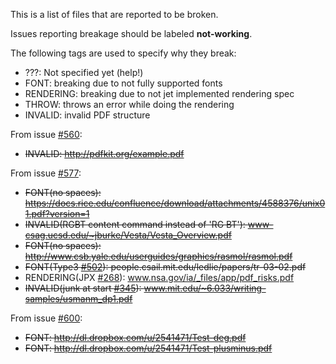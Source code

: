 This is a list of files that are reported to be broken.

Issues reporting breakage should be labeled **not-working**. 

The following tags are used to specify why they break:

* ???: Not specified yet (help!)
* FONT: breaking due to not fully supported fonts
* RENDERING: breaking due to not jet implemented rendering spec
* THROW: throws an error while doing the rendering
* INVALID: invalid PDF structure

From issue [#560](https://github.com/andreasgal/pdf.js/issues/560):

* <del>INVALID: http://pdfkit.org/example.pdf</del>

From issue [#577](https://github.com/andreasgal/pdf.js/issues/577):

* <del>FONT(no spaces): https://docs.rice.edu/confluence/download/attachments/4588376/unix01.pdf?version=1</del>
* <del>INVALID(RGBT content command instead of 'RG BT'): www-csag.ucsd.edu/~jburke/Vesta/Vesta_Overview.pdf</del>
* <del>FONT(no spaces): http://www.csb.yale.edu/userguides/graphics/rasmol/rasmol.pdf</del>
* <del>FONT(Type3 [#502](https://github.com/andreasgal/pdf.js/issues/502)): people.csail.mit.edu/ledlie/papers/tr-03-02.pdf</del>
* RENDERING(JPX [#268](https://github.com/andreasgal/pdf.js/issues/268)): www.nsa.gov/ia/_files/app/pdf_risks.pdf
* <del>INVALID(junk at start [#345](https://github.com/andreasgal/pdf.js/issues/345)): www.mit.edu/~6.033/writing-samples/usmanm_dp1.pdf</del>

From issue [#600](https://github.com/andreasgal/pdf.js/issues/600):

* <del>FONT: http://dl.dropbox.com/u/2541471/Test-deg.pdf</del>
* <del>FONT: http://dl.dropbox.com/u/2541471/Test-plusminus.pdf</del>